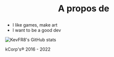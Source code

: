 # <p align="center">A propos de</p>
* I like games, make art
* I want to be a good dev

![KevFR8's GitHub stats](https://github-readme-stats.vercel.app/api?username=kevfr8&show_icons=true&theme=dark)

kCorp's® 2016 - 2022
